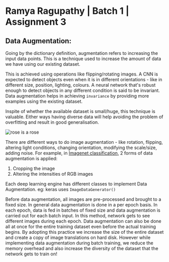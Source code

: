 # Ramya Ragupathy | Batch 1 | Assignment 3

## Data Augmentation:
Going by the dictionary definition, augmentation refers to increasing the input data points. This is a technique used to increase the amount of data we have using our existing dataset.

This is achieved using operations like flipping/rotating images. A CNN is expected to detect objects even when it is in different orientations - like in different size, position, lighting, colours. A neural network that's robust enough to detect objects in any different condition is said to be invariant. Data augmentation helps in achieving `invariance` by providing more examples using the existing dataset.

Inspite of whether the available dataset is small/huge, this technique is valuable. Either ways having diverse data will help avoiding the problem of overfitting and result in good generalisation.

![rose is a rose](https://media.giphy.com/media/kkFmE8jN0Ygco/giphy.gif)

There are different ways to do image augmentation - like rotation, flipping, altering light conditions, changing orientation, modifying the scale/size, adding noise. For example, in [Imagenet classification](http://papers.nips.cc/paper/4824-imagenet-classification-with-deep-convolutional-neural-networks.pdf), 2 forms of data augmentation is applied:
 1. Cropping the image
 2. Altering the intensities of RGB images

Each deep learning engine has different classes to implement Data Augmentation. eg: keras uses `ImageDataGenerator()`

Before data augmentation, all images are pre-processed and brought to a fixed size. In general data augmentation is done in a per epoch basis. In each epoch, data is fed in batches of fixed size and data augmentation is carried out for each batch input. In this method, network gets to see different images during each epoch. Data augmentation can also be done all at once for the entire training dataset even before the actual training begins. By adopting this practice we increase the size of the entire dataset and create a copy of image translations on hard disk. However while implementing data augmentation during batch training, we reduce the memory overhead and also increase the diversity of the dataset that the network gets to train on!